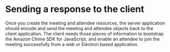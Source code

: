 # Sending a response to the client<a name="send-response-to-client"></a>

Once you create the meeting and attendee resources, the server application should encode and send the meeting and attendee objects back to the client application\. The client needs those pieces of information to bootstrap the Amazon Chime SDK for JavaScript, and enable an attendee to join the meeting successfully from a web or Electron based application\.